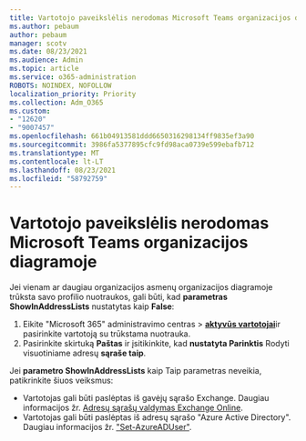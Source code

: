 ```yaml
---
title: Vartotojo paveikslėlis nerodomas Microsoft Teams organizacijos diagramoje
ms.author: pebaum
author: pebaum
manager: scotv
ms.date: 08/23/2021
ms.audience: Admin
ms.topic: article
ms.service: o365-administration
ROBOTS: NOINDEX, NOFOLLOW
localization_priority: Priority
ms.collection: Adm_O365
ms.custom:
- "12620"
- "9007457"
ms.openlocfilehash: 661b04913581ddd6650316298134ff9835ef3a90
ms.sourcegitcommit: 3986fa5377895cfc9fd98aca0739e599ebafb712
ms.translationtype: MT
ms.contentlocale: lt-LT
ms.lasthandoff: 08/23/2021
ms.locfileid: "58792759"
---
```

# <a name="user-picture-not-showing-in-microsoft-teams-organization-chart"></a>Vartotojo paveikslėlis nerodomas Microsoft Teams organizacijos diagramoje

Jei vienam ar daugiau organizacijos asmenų organizacijos diagramoje trūksta savo profilio nuotraukos, gali būti, kad **parametras ShowInAddressLists** nustatytas kaip **False**:

1. Eikite "Microsoft 365" administravimo centras > [**aktyvūs vartotojai**](https://admin.microsoft.com/Adminportal/Home?source=applauncher#/users)ir pasirinkite vartotoją su trūkstama nuotrauka. 
1. Pasirinkite skirtuką **Paštas** ir įsitikinkite, kad **nustatyta Parinktis** Rodyti visuotiniame adresų **sąraše taip**. 

Jei **parametro ShowInAddressLists** kaip Taip parametras neveikia, patikrinkite šiuos veiksmus: 

- Vartotojas gali būti paslėptas iš gavėjų sąrašo Exchange. Daugiau informacijos žr. [Adresų sąrašų valdymas Exchange Online](https://docs.microsoft.com/exchange/address-books/address-lists/manage-address-lists#use-the-eac-to-hide-recipients-from-address-lists). 
- Vartotojas gali būti paslėptas iš adresų sąrašo "Azure Active Directory". Daugiau informacijos žr. ["Set-AzureADUser"](https://docs.microsoft.com/powershell/module/azuread/set-azureaduser?view=azureadps-2.0). 
